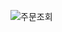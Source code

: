 ![주문조회](https://github.com/ksm1569/greenmro-mobile/assets/34292113/4370b03c-f441-4a7d-964f-a638029b6d21)
